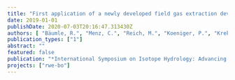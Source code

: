 ```yaml
---
title: "First application of a newly developed field gas extraction device to date old groundwater"
date: 2019-01-01
publishDate: 2020-07-03T20:16:47.313430Z
authors: [ "Bäumle, R.", "Menz, C.", "Reich, M.", "Koeniger, P.", "Krekeler, T." ]
publication_types: ["1"]
abstract: ""
featured: false
publication: "*International Symposium on Isotope Hydrology: Advancing the Understanding of Water Cycle Processes CN-271*"
projects: ["rwe-bo"]
---
```



